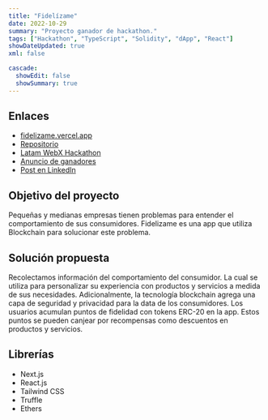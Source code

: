 ```yaml
---
title: "Fidelízame"
date: 2022-10-29
summary: "Proyecto ganador de hackathon."
tags: ["Hackathon", "TypeScript", "Solidity", "dApp", "React"]
showDateUpdated: true
xml: false

cascade:
  showEdit: false
  showSummary: true
---
```


## Enlaces
- [fidelizame.vercel.app](https://fidelizame.vercel.app/)
- [Repositorio](https://github.com/MarvoloV/fidelizame-app)
- [Latam WebX Hackathon](https://www.andinodao.org/hackathon)
- [Anuncio de ganadores](https://twitter.com/andinodao/status/1586847043326132224)
- [Post en LinkedIn](https://www.linkedin.com/posts/miguel1man_hackathon-blockchain-tecnologaeda-activity-6993980785577885696-bws-?utm_source=share&utm_medium=member_desktop)

## Objetivo del proyecto
Pequeñas y medianas empresas tienen problemas para entender el comportamiento de sus consumidores. Fidelizame es una app que utiliza Blockchain para solucionar este problema.

## Solución propuesta
Recolectamos información del comportamiento del consumidor. La cual se utiliza para personalizar su experiencia con productos y servicios a medida de sus necesidades. Adicionalmente, la tecnología blockchain agrega una capa de seguridad y privacidad para la data de los consumidores. Los usuarios acumulan puntos de fidelidad con tokens ERC-20 en la app. Estos puntos se pueden canjear por recompensas como descuentos en productos y servicios.

## Librerías
- Next.js
- React.js
- Tailwind CSS
- Truffle
- Ethers
